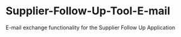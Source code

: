 # Supplier-Follow-Up-Tool-E-mail
E-mail exchange functionality for the Supplier Follow Up Application
